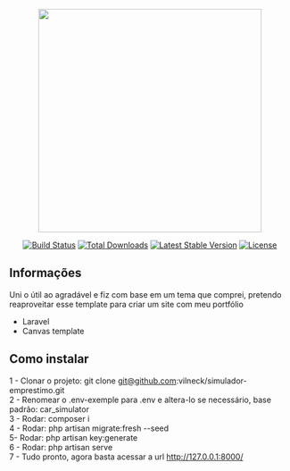 <p align="center"><a href="https://laravel.com" target="_blank"><img src="https://raw.githubusercontent.com/laravel/art/master/logo-lockup/5%20SVG/2%20CMYK/1%20Full%20Color/laravel-logolockup-cmyk-red.svg" width="400"></a></p>

<p align="center">
<a href="https://travis-ci.org/laravel/framework"><img src="https://travis-ci.org/laravel/framework.svg" alt="Build Status"></a>
<a href="https://packagist.org/packages/laravel/framework"><img src="https://img.shields.io/packagist/dt/laravel/framework" alt="Total Downloads"></a>
<a href="https://packagist.org/packages/laravel/framework"><img src="https://img.shields.io/packagist/v/laravel/framework" alt="Latest Stable Version"></a>
<a href="https://packagist.org/packages/laravel/framework"><img src="https://img.shields.io/packagist/l/laravel/framework" alt="License"></a>
</p>

## Informações
Uni o útil ao agradável e fiz com base em um tema que comprei, pretendo reaproveitar esse template para criar um site com meu portfólio<br>
- Laravel<br>
- Canvas template<br>

## Como instalar

1 - Clonar o projeto: git clone git@github.com:vilneck/simulador-emprestimo.git<br>
2 - Renomear o .env-exemple para .env e altera-lo se necessário, base padrão: car_simulator<br>
3 - Rodar: composer i<br>
4 - Rodar: php artisan migrate:fresh --seed<br>
5-  Rodar: php artisan key:generate<br>
6 - Rodar: php artisan serve<br>
7 - Tudo pronto, agora basta acessar a url http://127.0.0.1:8000/
